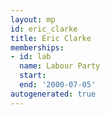 ```yaml
---
layout: mp
id: eric_clarke
title: Eric Clarke
memberships:
- id: lab
  name: Labour Party
  start: 
  end: '2000-07-05'
autogenerated: true
---
```

